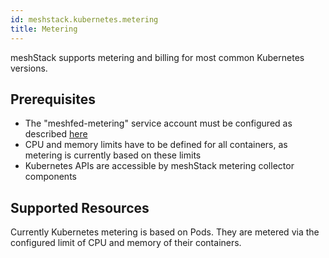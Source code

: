 ```yaml
---
id: meshstack.kubernetes.metering
title: Metering
---
```


meshStack supports metering and billing for most common Kubernetes versions.

## Prerequisites

- The "meshfed-metering" service account must be configured as described [here](./meshstack.kubernetes.index.md#metering)
- CPU and memory limits have to be defined for all containers, as metering is currently based on these limits
- Kubernetes APIs are accessible by meshStack metering collector components

## Supported Resources

Currently Kubernetes metering is based on Pods. They are metered via the configured limit of CPU and memory of their containers.
